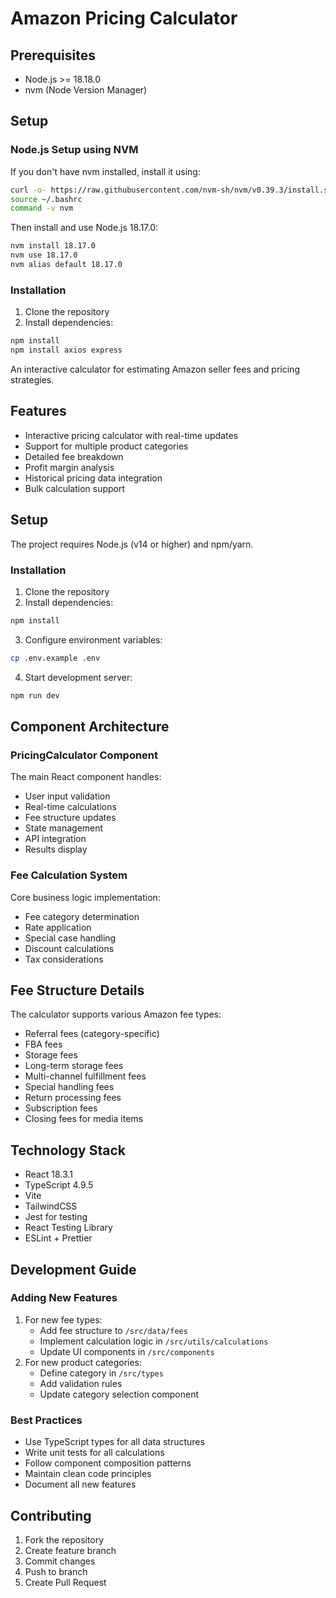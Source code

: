 # Amazon Pricing Calculator

## Prerequisites
- Node.js >= 18.18.0
- nvm (Node Version Manager)

## Setup

### Node.js Setup using NVM
If you don't have nvm installed, install it using:
```bash
curl -o- https://raw.githubusercontent.com/nvm-sh/nvm/v0.39.3/install.sh | bash
source ~/.bashrc
command -v nvm
```

Then install and use Node.js 18.17.0:
```bash
nvm install 18.17.0
nvm use 18.17.0
nvm alias default 18.17.0
```

### Installation
1. Clone the repository
2. Install dependencies:
```bash
npm install
npm install axios express
```

An interactive calculator for estimating Amazon seller fees and pricing strategies.

## Features
- Interactive pricing calculator with real-time updates
- Support for multiple product categories
- Detailed fee breakdown
- Profit margin analysis
- Historical pricing data integration
- Bulk calculation support

## Setup

The project requires Node.js (v14 or higher) and npm/yarn.

### Installation
1. Clone the repository
2. Install dependencies:
```bash
npm install
```
3. Configure environment variables:
```bash
cp .env.example .env
```
4. Start development server:
```bash
npm run dev
```

## Component Architecture

### PricingCalculator Component
The main React component handles:
- User input validation
- Real-time calculations
- Fee structure updates
- State management
- API integration
- Results display

### Fee Calculation System
Core business logic implementation:
- Fee category determination
- Rate application
- Special case handling
- Discount calculations
- Tax considerations

## Fee Structure Details

The calculator supports various Amazon fee types:
- Referral fees (category-specific)
- FBA fees
- Storage fees
- Long-term storage fees
- Multi-channel fulfillment fees
- Special handling fees
- Return processing fees
- Subscription fees
- Closing fees for media items

## Technology Stack
- React 18.3.1
- TypeScript 4.9.5
- Vite
- TailwindCSS
- Jest for testing
- React Testing Library
- ESLint + Prettier

## Development Guide

### Adding New Features
1. For new fee types:
   - Add fee structure to `/src/data/fees`
   - Implement calculation logic in `/src/utils/calculations`
   - Update UI components in `/src/components`
2. For new product categories:
   - Define category in `/src/types`
   - Add validation rules
   - Update category selection component

### Best Practices
- Use TypeScript types for all data structures
- Write unit tests for all calculations
- Follow component composition patterns
- Maintain clean code principles
- Document all new features

## Contributing
1. Fork the repository
2. Create feature branch
3. Commit changes
4. Push to branch
5. Create Pull Request